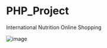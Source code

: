 # PHP_Project
International Nutrition Online Shopping

![image](https://drive.google.com/uc?export=view&id=16EG9NHRJX1jbOokCcelKeUX6-6VBeW-V)
